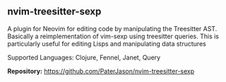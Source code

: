 ## nvim-treesitter-sexp

A plugin for Neovim for editing code by manipulating the Treesitter AST. Basically a reimplementation of vim-sexp using treesitter queries. This is particularly useful for editing Lisps and manipulating data structures

Supported Languages: Clojure, Fennel, Janet, Query

**Repository:** <https://github.com/PaterJason/nvim-treesitter-sexp>

